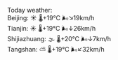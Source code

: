 Today weather:  
Beijing: ☀️   🌡️+19°C 🌬️↘19km/h  
Tianjin: ☀️   🌡️+19°C 🌬️↓26km/h  
Shijiazhuang: 🌫  🌡️+20°C 🌬️↓7km/h  
Tangshan: ⛅️  🌡️+19°C 🌬️↙32km/h  

